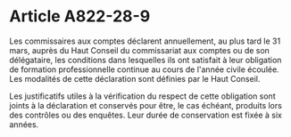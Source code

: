 # Article A822-28-9

Les commissaires aux comptes déclarent annuellement, au plus tard le 31 mars, auprès du Haut Conseil du commissariat aux comptes ou de son délégataire, les conditions dans lesquelles ils ont satisfait à leur obligation de formation professionnelle continue au cours de l'année civile écoulée. Les modalités de cette déclaration sont définies par le Haut Conseil.

Les justificatifs utiles à la vérification du respect de cette obligation sont joints à la déclaration et conservés pour être, le cas échéant, produits lors des contrôles ou des enquêtes. Leur durée de conservation est fixée à six années.
